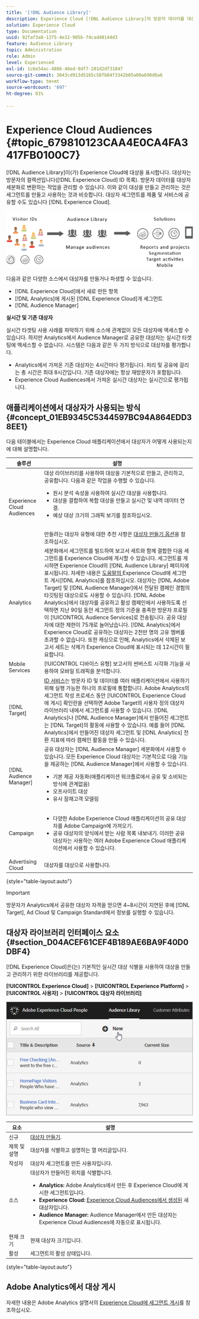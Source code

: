 ```yaml
---
title: '[!DNL Audience Library]'
description: Experience Cloud [!DNL Audience Library]의 방문자 데이터를 대상자 세분화로 변환하는 방법에 대해 알아봅니다.
solution: Experience Cloud
type: Documentation
uuid: 92faf3a8-1375-4e32-905b-74cad48144d3
feature: Audience Library
topic: Administration
role: Admin
level: Experienced
exl-id: 1c6e54ac-4886-46ed-9df7-201d2df31847
source-git-commit: 3043cd913d5165c58fb84f3342b05a00a690d6a6
workflow-type: tm+mt
source-wordcount: '697'
ht-degree: 81%

---
```


# Experience Cloud Audiences {#topic_679810123CAA4E0CA4FA3417FB0100C7}

[!DNL Audience Library]이(가) Experience Cloud에 대상을 표시합니다. 대상자는 방문자의 컬렉션입니다([!DNL Experience Cloud] ID 목록). 방문자 데이터를 대상자 세분화로 변환하는 작업을 관리할 수 있습니다. 이와 같이 대상을 만들고 관리하는 것은 세그먼트를 만들고 사용하는 것과 비슷합니다. 대상자 세그먼트를 제품 및 서비스에 공유할 수도 있습니다 [!DNL Experience Cloud].

![Experience Cloud Audiences](assets/audiences.png)

다음과 같은 다양한 소스에서 대상자를 만들거나 파생할 수 있습니다.

* [!DNL Experience Cloud]에서 새로 만든 항목
* [!DNL Analytics]에 게시된 [!DNL Experience Cloud]개 세그먼트
* [!DNL Audience Manager]

**실시간 및 기존 대상자**

실시간 타겟팅 사용 사례를 파악하기 위해 소스에 관계없이 모든 대상자에 액세스할 수 있습니다. 하지만 Analytics에서 Audience Manager로 공유한 대상자는 실시간 타겟팅에 액세스할 수 없습니다. 시스템은 다음과 같은 두 가지 방식으로 대상자를 평가합니다.

* Analytics에서 가져온 기존 대상자는 4시간마다 평가됩니다. 처리 및 공유에 걸리는 총 시간은 최대 8시간입니다. 기존 대상자에는 항상 재방문자가 포함됩니다.
* Experience Cloud Audiences에서 가져온 실시간 대상자는 실시간으로 평가됩니다.

## 애플리케이션에서 대상자가 사용되는 방식 {#concept_01EB9345C5344597BC94A864EDD38EE1}

다음 테이블에서는 Experience Cloud 애플리케이션에서 대상자가 어떻게 사용되는지에 대해 설명합니다.

| 솔루션 | 설명 |
|--- |--- |
| Experience Cloud Audiences | 대상 라이브러리를 사용하여 대상을 기본적으로 만들고, 관리하고, 공유합니다. 다음과 같은 작업을 수행할 수 있습니다.<ul><li>원시 분석 속성을 사용하여 실시간 대상을 사용합니다.</li><li>대상을 결합하여 복합 대상을 만들고 실시간 및 내역 데이터 연결.</li><li>예상 대상 크기의 그래픽 보기를 참조하십시오.</li></ul><br>만들려는 대상자 유형에 대한 추천 사항은 [대상자 만들기 옵션](https://experienceleague.adobe.com/docs/experience-cloud-kcs/kbarticles/KA-16471.html?lang=ko)을 참조하십시오. |
| Analytics | 세분화에서 세그먼트를 빌드하여 보고서 세트와 함께 결합한 다음 세그먼트를 Experience Cloud에 게시할 수 있습니다. 세그먼트를 게시하면 Experience Cloud의 [!DNL Audience Library] 페이지에 표시됩니다. 자세한 내용은 [ 도움말의 ](https://experienceleague.adobe.com/docs/analytics/components/segmentation/segmentation-workflow/seg-publish.html?lang=ko)Experience Cloud에 세그먼트 게시[!DNL Analytics]를 참조하십시오. 대상자는 [!DNL Adobe Target] 및 [!DNL Audience Manager]에서 전달된 캠페인 경험의 타깃팅된 대상으로도 사용할 수 있습니다. [!DNL Adobe Analytics]에서 대상자를 공유하고 활성 캠페인에서 사용하도록 선택하면 지난 90일 동안 세그먼트 정의 기준을 충족한 방문자 프로필이 [!UICONTROL Audience Services]로 전송됩니다. 공유 대상자에 대한 제한이 75개로 늘어났습니다. [!DNL Analytics]에서 Experience Cloud로 공유하는 대상자는 2천만 명의 고유 멤버를 초과할 수 없습니다. 또한 캐싱으로 인해, Analytics에서 삭제된 보고서 세트는 삭제가 Experience Cloud에 표시되는 데 12시간이 필요합니다. |
| Mobile Services | [!UICONTROL 디바이스 유형] 보고서의 썬버스트 시각화 기능을 사용하여 모바일 트래픽을 분석합니다. |
| [!DNL Target] | [ID 서비스](https://experienceleague.adobe.com/docs/id-service/using/home.html?lang=ko)는 방문자 ID 및 데이터를 여러 애플리케이션에서 사용하기 위해 실행 가능한 하나의 프로필에 통합합니다. Adobe Analytics의 세그먼트 작성 프로세스 동안 [!UICONTROL Experience Cloud에 게시] 확인란을 선택하면 Adobe Target의 사용자 정의 대상자 라이브러리 내에서 세그먼트를 사용할 수 있습니다. [!DNL Analytics]나 [!DNL Audience Manager]에서 만들어진 세그먼트는 [!DNL Target]의 활동에 사용할 수 있습니다. 예를 들어 [!DNL Analytics]에서 만들어진 대상자 세그먼트 및 [!DNL Analytics] 전환 지표에 따라 캠페인 활동을 만들 수 있습니다. |
| [!DNL Audience Manager] | 공유 대상자는 [!DNL Audience Manager] 세분화에서 사용할 수 있습니다. 모든 Experience Cloud 대상자는 기본적으로 다음 기능을 제공하는 [!DNL Audience Manager]에서 사용할 수 있습니다.<ul><li>기본 제공 자동화(애플리케이션 워크플로에서 공유 및 소비되는 방식에 관계없음)</li><li>오프사이트 대상</li><li>유사 잠재고객 모델링</li></ul> |
| Campaign | <ul><li>다양한 Adobe Experience Cloud 애플리케이션의 공유 대상자를 Adobe Campaign에 가져오기.</li><li>공유 대상자의 양식에서 받는 사람 목록 내보내기. 이러한 공유 대상자는 사용하는 여러 Adobe Experience Cloud 애플리케이션에서 사용할 수 있습니다.</li></ul> |
| Advertising Cloud | 대상자를 대상으로 사용합니다. |

{style="table-layout:auto"}

>[!IMPORTANT]
>
>방문자가 Analytics에서 공유한 대상자 자격을 얻으면 4~8시간이 지연된 후에 [!DNL Target], Ad Cloud 및 Campaign Standard에서 정보를 실행할 수 있습니다.

## 대상자 라이브러리 인터페이스 요소 {#section_D04ACEF61CEF4B189AE6BA9F40D0DBF4}

[!DNL Experience Cloud]은(는) 기본적인 실시간 대상 식별을 사용하여 대상을 만들고 관리하기 위한 라이브러리를 제공합니다.

**[!UICONTROL Experience Cloud]** > **[!UICONTROL Experience Platform]** > **[!UICONTROL 사용자]** > **[!UICONTROL 대상자 라이브러리]**

![대상자 라이브러리의 대상자 추가](assets/audience_library.png)


| 요소 | 설명 |
|--- |--- |
| 신규 | [대상자 만들기](create.md). |
| 제목 및 설명 | 대상자를 식별하고 설명하는 열 머리글입니다. |
| 작성자 | 대상자 세그먼트를 만든 사용자입니다. |
| 소스 | 대상자가 만들어진 위치를 식별합니다.<ul><li>**Analytics:** Adobe Analytics에서 만든 후 Experience Cloud에 게시한 세그먼트입니다.</li><li>**Experience Cloud:** [Experience Cloud Audiences에서 생성된](create.md) 새 대상자입니다.</li><li>**Audience Manager:** Audience Manager에서 만든 대상자는 Experience Cloud Audiences에 자동으로 표시됩니다.</li></ul> |
| 현재 크기 | 현재 대상자 크기입니다. |
| 활성 | 세그먼트의 활성 상태입니다. |

{style="table-layout:auto"}

## Adobe Analytics에서 대상 게시

자세한 내용은 Adobe Analytics 설명서의 [Experience Cloud에 세그먼트 게시](https://experienceleague.adobe.com/ko/docs/analytics/components/segmentation/segmentation-workflow/seg-publish)를 참조하십시오.
